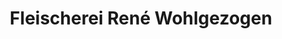 ---
title: "Fleischerei René Wohlgezogen"
url: /sulza/fleischerei-rene-wohlgezogen/
shop: Metzgerei
---